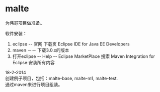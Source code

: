 malte
=====
为伟哥项目做准备。

软件安装：<br>
1. eclipse -- 官网 下载页 Eclipse IDE for Java EE Developers<br>
2. maven －－ 下载3.0.x的版本<br>
3. 打开eclipse -- Help -- Eclipse MarketPlace 搜索 Maven Integration for Eclipse 安装所有内容<br>

18-2-2014<br>
创建例子项目，包括：malte-base, malte-m1, malte-test.<br>
通过maven来进行项目组装。


